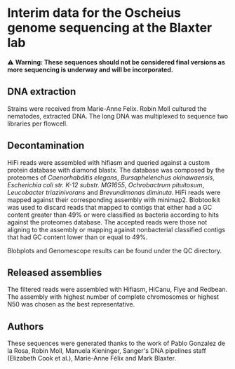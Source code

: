 # Interim data for the Oscheius genome sequencing at the Blaxter lab

:warning: **Warning: These sequences should not be considered final versions as more sequencing is underway and will be incorporated.**


## DNA extraction
Strains were received from Marie-Anne Felix. Robin Moll cultured the nematodes, extracted DNA. The long DNA was multiplexed to sequence two libraries per flowcell.

## Decontamination
HiFi reads were assembled with hifiasm and queried against a custom protein database with diamond blastx. The database was composed by the proteomes of *Caenorhabditis elegans*, *Bursaphelenchus okinawaensis*, *Escherichia coli str. K-12 substr. MG1655*, *Ochrobactrum pituitosum*, *Leucobacter triazinivorans* and *Brevundimonas diminuta*. HiFi reads were mapped against their corresponding assembly with minimap2. Blobtoolkit was used to discard reads that mapped to contigs that either had a GC content greater than 49% or were classified as bacteria according to hits against the proteomes database. The accepted reads were those not aligning to the assembly or mapping against nonbacterial classified contigs that had GC content lower than or equal to 49%.

Blobplots and Genomescope results can be found under the QC directory.

## Released assemblies
The filtered reads were assembled with Hifiasm, HiCanu, Flye and Redbean. The assembly with highest number of complete chromosomes or highest N50 was chosen as the best representative. 

## Authors

These sequences were generated thanks to the work of Pablo Gonzalez de la Rosa, Robin Moll, Manuela Kieninger, Sanger's DNA pipelines staff (Elizabeth Cook et al.), Marie-Anne Félix and Mark Blaxter.
